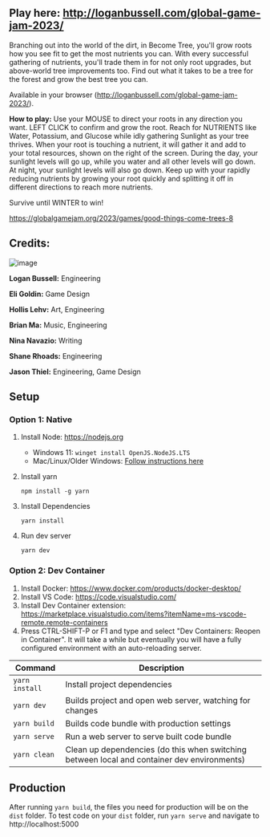 ## Play here: http://loganbussell.com/global-game-jam-2023/

Branching out into the world of the dirt, in Become Tree, you'll grow roots how you see fit to get the most nutrients you can. With every successful gathering of nutrients, you'll trade them in for not only root upgrades, but above-world tree improvements too. Find out what it takes to be a tree for the forest and grow the best tree you can. 

Available in your browser (http://loganbussell.com/global-game-jam-2023/). 

**How to play:** Use your MOUSE to direct your roots in any direction you want. LEFT CLICK to confirm and grow the root. Reach for NUTRIENTS like Water, Potassium, and Glucose while idly gathering Sunlight as your tree thrives. When your root is touching a nutrient, it will gather it and add to your total resources, shown on the right of the screen. During the day, your sunlight levels will go up, while you water and all other levels will go down. At night, your sunlight levels will also go down. Keep up with your rapidly reducing nutrients by growing your root quickly and splitting it off in different directions to reach more nutrients. 

Survive until WINTER to win!

https://globalgamejam.org/2023/games/good-things-come-trees-8

## Credits: 
![image](https://user-images.githubusercontent.com/6265129/217702069-58999dbc-b4bb-49b4-898d-d56edaf8d8f1.png)

**Logan Bussell:** Engineering

**Eli Goldin:**    Game Design

**Hollis Lehv:**   Art, Engineering

**Brian Ma:**      Music, Engineering

**Nina Navazio:**  Writing

**Shane Rhoads:**  Engineering

**Jason Thiel:**   Engineering, Game Design



## Setup

### Option 1: Native

1. Install Node: https://nodejs.org
    - Windows 11: `winget install OpenJS.NodeJS.LTS`
    - Mac/Linux/Older Windows: [Follow instructions here](https://nodejs.org/en/download/package-manager/)
2. Install yarn

    `npm install -g yarn`

3. Install Dependencies

    `yarn install`

4. Run dev server

    `yarn dev`

### Option 2: Dev Container

1. Install Docker: https://www.docker.com/products/docker-desktop/
2. Install VS Code: https://code.visualstudio.com/
3. Install Dev Container extension: https://marketplace.visualstudio.com/items?itemName=ms-vscode-remote.remote-containers
4. Press CTRL-SHIFT-P or F1 and type and select "Dev Containers: Reopen in Container". It will take a while but eventually you will have a fully configured environment with an auto-reloading server.


| Command        | Description                                              |
| -------------- | -------------------------------------------------------- |
| `yarn install` | Install project dependencies                             |
| `yarn dev`     | Builds project and open web server, watching for changes |
| `yarn build`   | Builds code bundle with production settings              |
| `yarn serve`   | Run a web server to serve built code bundle              |
| `yarn clean`   | Clean up dependencies (do this when switching between local and container dev environments)              |

## Production

After running `yarn build`, the files you need for production will be on the `dist` folder. To test code on your `dist` folder, run `yarn serve` and navigate to http://localhost:5000
